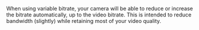 When using variable bitrate, your camera will be able to reduce or increase the bitrate automatically, up to the video bitrate.  This is intended to reduce bandwidth (slightly) while retaining most of your video quality.
